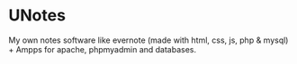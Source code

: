# UNotes
My own notes software like evernote (made with html, css, js, php &amp; mysql) + Ampps for apache, phpmyadmin and databases.

